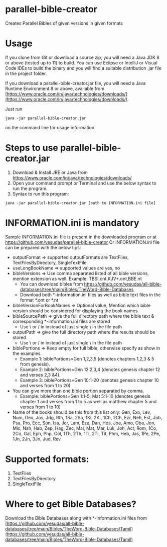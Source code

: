 # parallel-bible-creator
Creates Parallel Bibles of given versions in given formats

# Usage
If you clone from Git or download a source zip, you will need a Java JDK 8 or above (tested up to 11) to build. You can use Eclipse or IntelliJ or Visual Code IDEs to build the binary and you will find a suitable distribution .jar file in the project folder.

If you download a parallel-bible-creator.jar file, you will need a Java Runtime Environment 8 or above, available from [https://www.oracle.com/in/java/technologies/downloads/](https://www.oracle.com/in/java/technologies/downloads/).

Just run

~~~
java -jar parallel-bible-creator.jar
~~~

on the command line for usage information.

# Steps to use parallel-bible-creator.jar
1. Download & Install JRE or Java from https://www.oracle.com/in/java/technologies/downloads/
2. Open your command prompt or Terminal and use the below syntax to run the program.
3. Syntax to run this program:

~~~
java -jar parallel-bible-creator.jar [path to INFORMATION.ini file]
~~~

# INFORMATION.ini is mandatory

Sample INFORMATION.ini file is present in the downloaded program or at https://github.com/yesudas/parallel-bible-creator
Or INFORMATION.ini file can be prepared with the below tips:
- outputFormat => supported outputFormats are TextFiles, TextFilesByDirectory, SingleTextFile
- useLongBookName => supported values are yes, no
- bibleVersions => Use comma separated listed of all bible versions, mention extension as well. Example. TBSI.ont,KJV+.ont,BBE.nt
    - You can download bibles from https://github.com/yesudas/all-bible-databases/tree/main/Bibles/TheWord-Bible-Databases
    - Download both *-information.ini files as well as bible text files in the format *.ont or *.nt
- bibleVersionForBookNames => Optional value, Mention which bible version should be considered for displaying the book names
- bibleSourcePath => give the full directory path where the bible text & corresponding *-information.ini files are stored
    - Use \\ or / in instead of just single \ in the file path
- outputPath => give the full directory path where the results should be stored
    - Use \\ or / in instead of just single \ in the file path
- biblePortions => Keep empty for full bible, otherwise specify as show in the examples.
    - Example 1: biblePortions=Gen 1,2,3,5 (denotes chapters 1,2,3 & 5 from genesis). 
    - Example 2: biblePortions=Gen 12:2,3,4 (denotes genesis chapter 12 and verses 2,3 &4). 
    - Example 3: biblePortions=Gen 10:1-20 (denotes genesis chapter 10 and verses from 1 to 20)
- You can give more than one bible portion separated by comma. 
    - Example: biblePortions=Gen 1:1-5; Mat 5:1-10 (denotes genesis chapter 1 and verses from 1 to 5 as well as matthew chapter 5 and verses from 1 to 10)
- Name of the books should be this from this list only: Gen, Exo, Lev, Num, Deu, Jos, Jdg, Rth, 1Sa, 2Sa, 1Ki, 2Ki, 1Ch, 2Ch, Ezr, Neh, Est, Job, Psa, Pro, Ecc, Son, Isa, Jer, Lam, Eze, Dan, Hos, Joe, Amo, Oba, Jon, Mic, Nah, Hab, Zep, Hag, Zec, Mal, Mat, Mar, Luk, Joh, Act, Rom, 1Co, 2Co, Gal, Eph, Php, Col, 1Th, 2Th, 1Ti, 2Ti, Tit, Phm, Heb, Jas, 1Pe, 2Pe, 1Jn, 2Jn, 3Jn, Jud, Rev


# Supported formats:
1. TextFiles
2. TextFilesByDirectory
3. SingleTextFile

# Where to get Bible Databases?
Download the Bible Databases along with *-information.ini files from [https://github.com/yesudas/all-bible-databases/tree/main/Bibles/TheWord-Bible-Databases/Tamil](https://github.com/yesudas/all-bible-databases/tree/main/Bibles/TheWord-Bible-Databases/Tamil)
